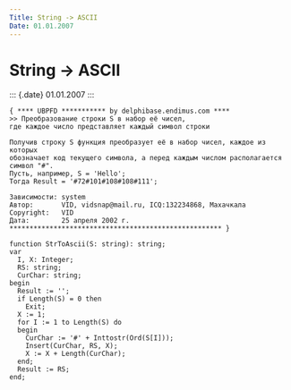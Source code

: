 ```yaml
---
Title: String -> ASCII
Date: 01.01.2007
---
```



String -> ASCII
===============

::: {.date}
01.01.2007
:::

    { **** UBPFD *********** by delphibase.endimus.com ****
    >> Преобразование строки S в набор её чисел,
    где каждое число представляет каждый символ строки
     
    Получив строку S функция преобразует её в набор чисел, каждое из которых
    обозначает код текущего символа, а перед каждым числом располагается символ "#".
    Пусть, например, S = 'Hello';
    Тогда Result = '#72#101#108#108#111';
     
    Зависимости: system
    Автор:       VID, vidsnap@mail.ru, ICQ:132234868, Махачкала
    Copyright:   VID
    Дата:        25 апреля 2002 г.
    ***************************************************** }
     
    function StrToAscii(S: string): string;
    var
      I, X: Integer;
      RS: string;
      CurChar: string;
    begin
      Result := '';
      if Length(S) = 0 then
        Exit;
      X := 1;
      for I := 1 to Length(S) do
      begin
        CurChar := '#' + Inttostr(Ord(S[I]));
        Insert(CurChar, RS, X);
        X := X + Length(CurChar);
      end;
      Result := RS;
    end;

 
